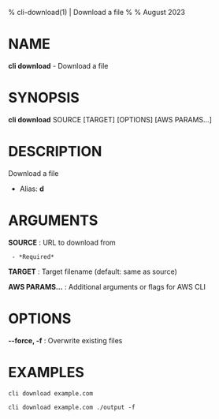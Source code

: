 % cli-download(1) | Download a file
% 
% August 2023

NAME
==================================================

**cli download** - Download a file

SYNOPSIS
==================================================

**cli download** SOURCE [TARGET] [OPTIONS] [AWS PARAMS...]

DESCRIPTION
==================================================

Download a file

- Alias: **d**

ARGUMENTS
==================================================

**SOURCE**
:    URL to download from

     - *Required*

**TARGET**
:    Target filename (default: same as source)


**AWS PARAMS...**
:    Additional arguments or flags for AWS CLI


OPTIONS
==================================================

**--force, -f**
:    Overwrite existing files


EXAMPLES
==================================================

~~~
cli download example.com

cli download example.com ./output -f

~~~

